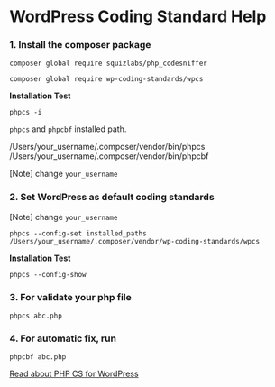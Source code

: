 # WordPress Coding Standard Help

### 1. Install the composer package
```    
composer global require squizlabs/php_codesniffer
```
```
composer global require wp-coding-standards/wpcs
```
    
**Installation Test**
    
``` 
phpcs -i
```

`phpcs` and `phpcbf` installed path.  
  
/Users/your_username/.composer/vendor/bin/phpcs  
/Users/your_username/.composer/vendor/bin/phpcbf  

[Note] change  `your_username`

### 2. Set WordPress as default coding standards
[Note] change `your_username`
    
```
phpcs --config-set installed_paths /Users/your_username/.composer/vendor/wp-coding-standards/wpcs
```

**Installation Test**  
    
```
phpcs --config-show
```

### 3. For validate your php file
    
```
phpcs abc.php
```

### 4. For automatic fix, run

```
phpcbf abc.php
```

[Read about PHP CS for WordPress](https://developer.wordpress.org/coding-standards/wordpress-coding-standards/php/)